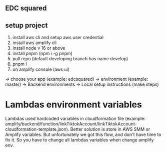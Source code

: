 ## EDC squared

## setup project
1. install aws cli and setup aws user credential
2. install aws amplify cli
3. install node v 16 or above
4. install pnpm (npm i -g pnpm)
5. pull repo (default developing branch has name develop)
6. pnpm i
7. on amplify console (aws ui)

-> choose your app (example: edcsquared) 
-> environment (example: master)
-> Backend environments 
-> Local setup instructions (make steps)


# Lambdas environment variables

Lambdas used hardcoded variables in cloudformation file
(example: amplify/backend/function/linkTiktokAccount/linkTiktokAccount-cloudformation-template.json). 
Better solution is store in AWS SMM or Amplify variables. 
But unfortunately we got this flow, and don't have time to fix it.
So you have to change all lambdas variables when change amplify env.   
